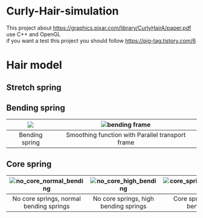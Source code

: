 # Curly-Hair-simulation
This project about https://graphics.pixar.com/library/CurlyHairA/paper.pdf use C++ and OpenGL <br>
if you want a test this project you should follow https://pig-tag.tistory.com/6 

# Hair model

## Stretch spring

## Bending spring
|<img src="https://user-images.githubusercontent.com/82528291/163705545-6ef91bbc-d293-44de-b119-794f224eafa2.gif"/>|![bending frame](https://user-images.githubusercontent.com/82528291/165365474-5e22d450-238e-42af-916c-a39515be4c2c.gif)|
|:--:|:--:|
|Bending spring|Smoothing function with Parallel transport frame|

## Core spring
|![no_core_normal_bending](https://user-images.githubusercontent.com/82528291/165364832-7883cecf-c7fd-4a0f-8217-320cef452e71.gif)|![no_core_high_bending](https://user-images.githubusercontent.com/82528291/165364857-0b12bf77-8702-43a2-a988-1dbff3097d58.gif)|![core_spring_normal_bendinggif](https://user-images.githubusercontent.com/82528291/165364884-17c5e230-d6c2-4647-a9d9-d7d7f0f3bfe3.gif)|
|:--:|:--:|:--:|
|No core springs, normal bending springs|No core springs, high bending springs|Core springs with, normal bending springs|
